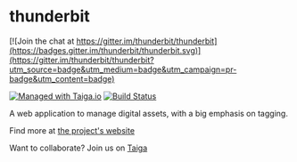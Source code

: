 # thunderbit

[![Join the chat at https://gitter.im/thunderbit/thunderbit](https://badges.gitter.im/thunderbit/thunderbit.svg)](https://gitter.im/thunderbit/thunderbit?utm_source=badge&utm_medium=badge&utm_campaign=pr-badge&utm_content=badge)

[![Managed with Taiga.io](https://taiga.io/media/support/attachments/article-22/banner-gh.png)](https://tree.taiga.io/project/greenled-thunderbit-1/ "Managed with Taiga.io") [![Build Status](https://travis-ci.org/thunderbit/thunderbit.svg?branch=master)](https://travis-ci.org/thunderbit/thunderbit)

A web application to manage digital assets, with a big emphasis on tagging.

Find more at [the project's website](http://thunderbit.github.io/thunderbit/)

Want to collaborate? Join us on [Taiga](https://tree.taiga.io/project/thunderbit/)
